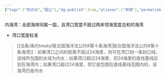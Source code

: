 ```yaml
---
{"tags":["知识点","国公"],"dg-publish":true,"aliases":["领湾"],"permalink":"/学习笔记studyup/国际公法/内海湾/","dgPassFrontmatter":true,"created":"2024-11-08T19:02:20.780+08:00","updated":"2024-11-08T19:04:39.489+08:00"}
---
```


内海湾：全部海岸同属一国，且湾口宽度不超过两岸领海宽度总和的海湾
- 湾口宽度标准
> [[法条/条约treaty/联合国海洋法公约#第十条海湾\|联合国海洋法公约#第十条海湾]]：如果湾口之间的距离不超过24海里，则可在湾口划一条封口线，该线所包围的水域为内水；如果湾口超过24海里，则24海里的直线基线应划在海湾内；如果湾口超过24海里，但它是包围在直线基线范围内的，该海湾仍是内水